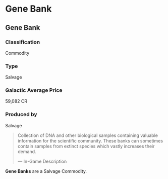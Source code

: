 # Gene Bank
## Gene Bank

### Classification

Commodity

### Type

Salvage

### Galactic Average Price

59,082 CR

### Produced by

Salvage

> 
> 
> Collection of DNA and other biological samples containing valuable information for the scientific community. These banks can sometimes contain samples from extinct species which vastly increases their demand.
> 
> 
> — In-Game Description
> 

**Gene Banks** are a Salvage Commodity.